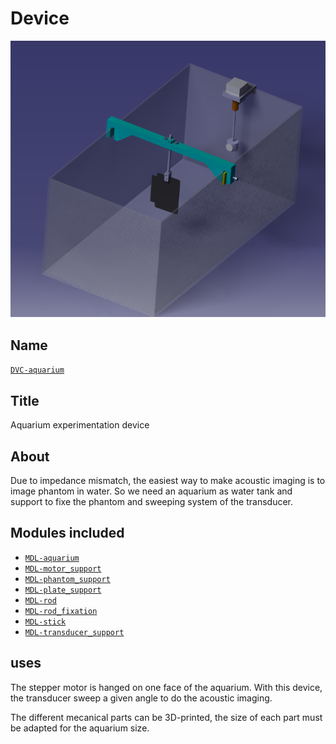 # Device
![](viewme.png)

## Name
[`DVC-aquarium`]()

## Title
Aquarium experimentation device

## About
Due to impedance mismatch, the easiest way to make acoustic imaging is to image phantom in water. So we need an aquarium as water tank and support to fixe the phantom and sweeping system of the transducer.

## Modules included
* [`MDL-aquarium`](../../modules/MDL-aquarium)
* [`MDL-motor_support`](../../modules/MDL-motor_support)
* [`MDL-phantom_support`](../../modules/MDL-phantom_support)
* [`MDL-plate_support`](../../modules/MDL-plate_support)
* [`MDL-rod`](../../modules/MDL-rod)
* [`MDL-rod_fixation`](../../modules/MDL-rod_fixation)
* [`MDL-stick`](../../modules/MDL-stick)
* [`MDL-transducer_support`](../../modules/MDL-transducer_support)

## uses
The stepper motor is hanged on one face of the aquarium. With this device, the transducer sweep a given angle to do the acoustic imaging.

The different mecanical parts can be 3D-printed, the size of each part must be adapted for the aquarium size.
